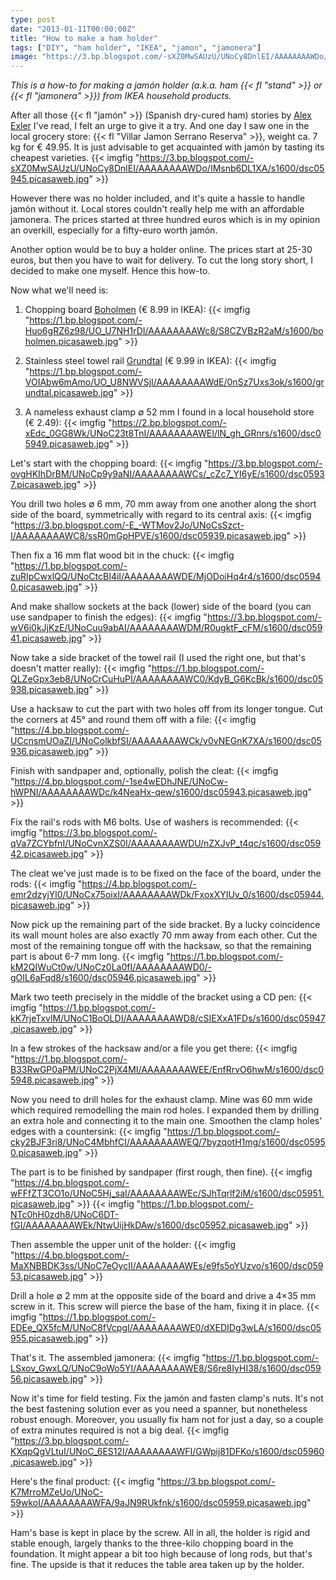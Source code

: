 ```yaml
---
type: post
date: "2013-01-11T00:00:00Z"
title: "How to make a ham holder"
tags: ["DIY", "ham holder", "IKEA", "jamon", "jamonera"]
image: "https://3.bp.blogspot.com/-sXZ0MwSAUzU/UNoCy8DnlEI/AAAAAAAAWDo/IMsnb6DL1XA/s1600/dsc05945.picasaweb.jpg"
---
```


*This is a how-to for making a jamón holder (a.k.a. ham {{< fl "stand" >}} or {{< fl "jamonera" >}}) from IKEA household products.*

After all those {{< fl "jamón" >}} (Spanish dry-cured ham) stories by [Alex Exler](https://www.google.ru/search?q=хамон+site%3Aexler.ru) I've read, I felt an urge to give it a try. And one day I saw one in the local grocery store: {{< fl "Villar Jamon Serrano Reserva" >}}, weight ca. 7 kg for € 49.95. It is just advisable to get acquainted with jamón by tasting its cheapest varieties.
{{< imgfig "https://3.bp.blogspot.com/-sXZ0MwSAUzU/UNoCy8DnlEI/AAAAAAAAWDo/IMsnb6DL1XA/s1600/dsc05945.picasaweb.jpg" >}}

<!--more-->

However there was no holder included, and it's quite a hassle to handle jamón without it. Local stores couldn't really help me with an affordable jamonera. The prices started at three hundred euros which is in my opinion an overkill, especially for a fifty-euro worth jamón.

Another option would be to buy a holder online. The prices start at 25-30 euros, but then you have to wait for delivery. To cut the long story short, I decided to make one myself. Hence this how-to.

Now what we'll need is:

1. Chopping board [Boholmen](http://www.ikea.com/nl/nl/catalog/products/90115544/) (€ 8.99 in IKEA):
{{< imgfig "https://1.bp.blogspot.com/-Huo6gRZ6z98/UO_U7NH1rDI/AAAAAAAAWc8/S8CZVBzR2aM/s1600/boholmen.picasaweb.jpg" >}}

2. Stainless steel towel rail [Grundtal](http://www.ikea.com/nl/nl/catalog/products/80047895/) (€ 9.99 in IKEA):
{{< imgfig "https://1.bp.blogspot.com/-VOIAbw6mAmo/UO_U8NWVSjI/AAAAAAAAWdE/0nSz7Uxs3ok/s1600/grundtal.picasaweb.jpg" >}}

3. A nameless exhaust clamp ∅ 52 mm I found in a local household store (€ 2.49):
{{< imgfig "https://2.bp.blogspot.com/-xEdc_0GG8Wk/UNoC23t8TnI/AAAAAAAAWEI/lN_gh_GRnrs/s1600/dsc05949.picasaweb.jpg" >}}

Let's start with the chopping board:
{{< imgfig "https://3.bp.blogspot.com/-ovgHKIhDrBM/UNoCp9y9aNI/AAAAAAAAWCs/_cZc7_YI6yE/s1600/dsc05937.picasaweb.jpg" >}}

You drill two holes ∅ 6 mm, 70 mm away from one another along the short side of the board, symmetrically with regard to its central axis:
{{< imgfig "https://3.bp.blogspot.com/-E_-WTMov2Jo/UNoCsSzct-I/AAAAAAAAWC8/ssR0mGpHPVE/s1600/dsc05939.picasaweb.jpg" >}}

Then fix a 16 mm flat wood bit in the chuck:
{{< imgfig "https://1.bp.blogspot.com/-zuRIpCwxlQQ/UNoCtcBI4iI/AAAAAAAAWDE/MjODoiHq4r4/s1600/dsc05940.picasaweb.jpg" >}}

And make shallow sockets at the back (lower) side of the board (you can use sandpaper to finish the edges):
{{< imgfig "https://3.bp.blogspot.com/-wV6i0kJjKzE/UNoCuu9abAI/AAAAAAAAWDM/R0ugktF_cFM/s1600/dsc05941.picasaweb.jpg" >}}

Now take a side bracket of the towel rail (I used the right one, but that's doesn't matter really):
{{< imgfig "https://1.bp.blogspot.com/-QLZeGpx3eb8/UNoCrCuHuPI/AAAAAAAAWC0/KdyB_G6KcBk/s1600/dsc05938.picasaweb.jpg" >}}

Use a hacksaw to cut the part with two holes off from its longer tongue. Cut the corners at 45° and round them off with a file:
{{< imgfig "https://4.bp.blogspot.com/-UCcnsmUOaZI/UNoColkbfSI/AAAAAAAAWCk/v0vNEGnK7XA/s1600/dsc05936.picasaweb.jpg" >}}

Finish with sandpaper and, optionally, polish the cleat:
{{< imgfig "https://4.bp.blogspot.com/-1se4wEDhJNE/UNoCw-hWPNI/AAAAAAAAWDc/k4NeaHx-qew/s1600/dsc05943.picasaweb.jpg" >}}

Fix the rail's rods with M6 bolts. Use of washers is recommended:
{{< imgfig "https://3.bp.blogspot.com/-qVa7ZCYbfnI/UNoCvnXZS0I/AAAAAAAAWDU/nZXJvP_t4qc/s1600/dsc05942.picasaweb.jpg" >}}

The cleat we've just made is to be fixed on the face of the board, under the rods:
{{< imgfig "https://4.bp.blogspot.com/-emr2dzyjYl0/UNoCx75oixI/AAAAAAAAWDk/FxoxXYIUv_0/s1600/dsc05944.picasaweb.jpg" >}}

Now pick up the remaining part of the side bracket. By a lucky coincidence its wall mount holes are also exactly 70 mm away from each other. Cut the most of the remaining tongue off with the hacksaw, so that the remaining part is about 6-7 mm long.
{{< imgfig "https://1.bp.blogspot.com/-kM2QIWuCt0w/UNoCz0La0fI/AAAAAAAAWD0/-gOIL6aFqd8/s1600/dsc05946.picasaweb.jpg" >}}

Mark two teeth precisely in the middle of the bracket using a CD pen:
{{< imgfig "https://1.bp.blogspot.com/-kK7rjeTxvlM/UNoC1BoOLDI/AAAAAAAAWD8/cSIEXxA1FDs/s1600/dsc05947.picasaweb.jpg" >}}

In a few strokes of the hacksaw and/or a file you get there:
{{< imgfig "https://1.bp.blogspot.com/-B33RwGP0aPM/UNoC2PjX4MI/AAAAAAAAWEE/EnfRrvO6hwM/s1600/dsc05948.picasaweb.jpg" >}}

Now you need to drill holes for the exhaust clamp. Mine was 60 mm wide which required remodelling the main rod holes. I expanded them by drilling an extra hole and connecting it to the main one. Smoothen the clamp holes' edges with a countersink:
{{< imgfig "https://1.bp.blogspot.com/-cky2BJF3ri8/UNoC4MbhfCI/AAAAAAAAWEQ/7byzqotH1mg/s1600/dsc05950.picasaweb.jpg" >}}

The part is to be finished by sandpaper (first rough, then fine).
{{< imgfig "https://4.bp.blogspot.com/-wFFfZT3CO1o/UNoC5Hj_saI/AAAAAAAAWEc/SJhTqrlf2iM/s1600/dsc05951.picasaweb.jpg" >}}
{{< imgfig "https://1.bp.blogspot.com/-NTc0hH0zdh8/UNoC6DT-fGI/AAAAAAAAWEk/NtwUijHkDAw/s1600/dsc05952.picasaweb.jpg" >}}

Then assemble the upper unit of the holder:
{{< imgfig "https://4.bp.blogspot.com/-MaXNBBDK3ss/UNoC7eOycII/AAAAAAAAWEs/e9fs5oYUzvo/s1600/dsc05953.picasaweb.jpg" >}}

Drill a hole ∅ 2 mm at the opposite side of the board and drive a 4×35 mm screw in it. This screw will pierce the base of the ham, fixing it in place.
{{< imgfig "https://1.bp.blogspot.com/-EDEe_QX5fcM/UNoC8fVcpgI/AAAAAAAAWE0/dXEDIDg3wLA/s1600/dsc05955.picasaweb.jpg" >}}

That's it. The assembled jamonera:
{{< imgfig "https://1.bp.blogspot.com/-LSxov_GwxLQ/UNoC9oWo5YI/AAAAAAAAWE8/S6re8IyHI38/s1600/dsc05956.picasaweb.jpg" >}}

Now it's time for field testing. Fix the jamón and fasten clamp's nuts. It's not the best fastening solution ever as you need a spanner, but nonetheless robust enough. Moreover, you usually fix ham not for just a day, so a couple of extra minutes required is not a big deal.
{{< imgfig "https://3.bp.blogspot.com/-KXqpQgVLtuI/UNoC_6ES12I/AAAAAAAAWFI/GWpij81DFKo/s1600/dsc05960.picasaweb.jpg" >}}

Here's the final product:
{{< imgfig "https://3.bp.blogspot.com/-K7MrroMZeUo/UNoC-59wkoI/AAAAAAAAWFA/9aJN9RUkfnk/s1600/dsc05959.picasaweb.jpg" >}}

Ham's base is kept in place by the screw. All in all, the holder is rigid and stable enough, largely thanks to the three-kilo chopping board in the foundation. It might appear a bit too high because of long rods, but that's fine. The upside is that it reduces the table area taken up by the holder.
